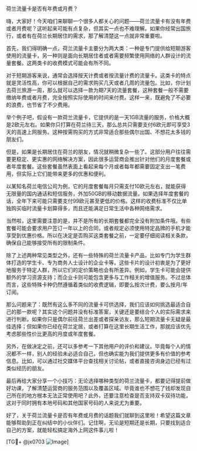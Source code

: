 荷兰流量卡是否有年费或月费？

嗨，大家好！今天咱们来聊聊一个很多人都关心的问题——荷兰流量卡有没有年费或者月费呢？这听起来可能有点复杂，但其实一点也不难理解。如果你经常出国旅行，或者有在荷兰长期居住的需求，那了解清楚这一点就非常重要啦。

首先，我们得明确一点，荷兰流量卡主要分为两大类：一种是专门提供给短期游客使用的流量卡，另一种则是面向长期居住者或者需要频繁使用网络的人群设计的流量套餐。这两类卡的收费模式可能会有所不同。

对于短期游客来说，通常会选择按天计费或者按流量计费的流量卡。这类卡的特点就是灵活性高，你可以根据自己的需求购买几天或者几周的流量包。比如，你计划去荷兰旅游一周，那么就可以选择一款为期7天的流量套餐，这种套餐一般不需要缴纳年费或者月费，完全按照实际使用的时间来付费。这样一来，既避免了不必要的浪费，也节省了不少费用。

举个例子吧，假设有一款荷兰流量卡，它提供的是一天1GB流量的服务，价格大概是2欧元左右。如果你只打算在荷兰待三天，那么总共只需要支付6欧元即可享受3天的高速上网服务。这种按需购买的方式非常适合那些偶尔出国、不想花太多钱的朋友们。

但是，如果是长期居住在荷兰的朋友，情况就稍微复杂一些了。这部分用户往往需要更稳定、更实惠的网络解决方案，因此很多运营商会推出针对他们的月度套餐或者年度套餐。这些套餐虽然表面上看起来每个月或者每年都需要固定支出一笔费用，但实际上它们能带来更多的优惠和便利。

以某知名荷兰电信公司为例，它的月度套餐每月只需支付10欧元左右，就能获得无限量的国内通话和短信服务，外加50GB的移动数据流量。如果选择年度套餐的话，全年下来可能只需要支付99欧元甚至更低的价格。这样的收费标准不仅比单独购买临时流量卡划算得多，而且还能满足日常生活中各种网络需求。

当然啦，这里需要注意的是，并不是所有的长期套餐都完全没有附加条件哦。有些套餐可能会要求用户签订一年以上的合同，或者规定必须使用特定品牌的手机才能享受到优惠价格。所以在决定是否购买这类套餐之前，一定要仔细阅读相关条款，确保自己能够接受所有的限制条件。

除了上述两种常见类型之外，还有一些特殊的荷兰流量卡产品，比如专门为学生群体打造的学生卡、专为商务人士设计的企业卡等。这些卡片的设计初衷是为了更好地服务于特定人群，所以它们的定价策略也会有所差异。例如，学生卡可能会提供额外的学习资源支持；而企业卡则可能包含更多与工作相关的增值服务。不过总体而言，这些特殊卡种仍然遵循着类似的收费逻辑，即要么按次计费，要么按月/年订阅。

那么问题来了：既然有这么多不同的流量卡可供选择，我们应该如何挑选最适合自己的那一款呢？其实这个问题并没有标准答案，关键还是要结合个人的实际需求来进行判断。如果你只是偶尔前往荷兰出差或者探亲访友，那么短期流量卡无疑是最佳选择；但如果你已经在荷兰定居，或者打算在这里长期生活工作，那就应该优先考虑那些性价比更高的月度或年度套餐。

另外，在做决定之前，还可以多参考一下其他用户的评价和建议。毕竟每个人的情况都不一样，别人的经验未必适合自己，但也确实能为我们提供更多有价值的参考信息。比如，可以通过社交媒体平台查找相关讨论帖，或者直接咨询身边已经有过类似经历的朋友。

最后再给大家分享一个小技巧：无论选择哪种类型的荷兰流量卡，都要记得提前做好功课，了解清楚运营商的服务范围以及覆盖区域。毕竟谁也不想花了钱却发现自己所在的地方根本无法正常使用吧？此外，还要注意检查是否支持双卡双待功能，这对于同时拥有本地号码和其他国家号码的人来说尤为重要。

好了，关于荷兰流量卡是否有年费或月费的话题我们就聊到这里啦！希望这篇文章能够帮助到正在纠结中的小伙伴们。记住啊，无论是短期还是长期，只要找到适合自己的方案，就能轻松搞定海外上网这件事儿啦！

[TG💪+ @jx0703 ![Image](https://github.com/user-attachments/assets/dbca1d08-cadb-493c-b0ec-ad6f7a83f270)]